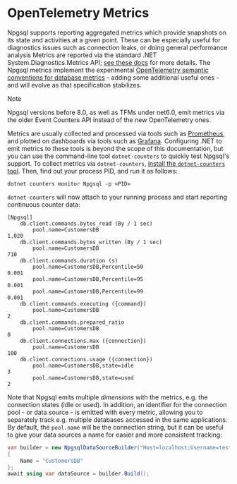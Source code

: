 # OpenTelemetry Metrics

Npgsql supports reporting aggregated metrics which provide snapshots on its state and activities at a given point. These can be especially useful for diagnostics issues such as connection leaks, or doing general performance analysis Metrics are reported via the standard .NET System.Diagnostics.Metrics API; [see these docs](https://learn.microsoft.com/dotnet/core/diagnostics/metrics) for more details. The Npgsql metrics implement the experimental [OpenTelemetry semantic conventions for database metrics](https://opentelemetry.io/docs/specs/semconv/database/database-metrics/) - adding some additional useful ones - and will evolve as that specification stabilizes.

> [!NOTE]
> Npgsql versions before 8.0, as well as TFMs under net6.0, emit metrics via the older Event Counters API instead of the new OpenTelemetry ones.

Metrics are usually collected and processed via tools such as [Prometheus](https://prometheus.io), and plotted on dashboards via tools such as [Grafana](https://grafana.com). Configuring .NET to emit metrics to these tools is beyond the scope of this documentation, but you can use the command-line tool `dotnet-counters` to quickly test Npgsql's support. To collect metrics via `dotnet-counters`, [install the `dotnet-counters` tool](https://docs.microsoft.com/dotnet/core/diagnostics/dotnet-counters). Then, find out your process PID, and run it as follows:

```output
dotnet counters monitor Npgsql -p <PID>
```

`dotnet-counters` will now attach to your running process and start reporting continuous counter data:

```output
[Npgsql]
    db.client.commands.bytes_read (By / 1 sec)
        pool.name=CustomersDB                                          1,020
    db.client.commands.bytes_written (By / 1 sec)
        pool.name=CustomersDB                                            710
    db.client.commands.duration (s)
        pool.name=CustomersDB,Percentile=50                                0.001
        pool.name=CustomersDB,Percentile=95                                0.001
        pool.name=CustomersDB,Percentile=99                                0.001
    db.client.commands.executing ({command})
        pool.name=CustomersDB                                              2
    db.client.commands.prepared_ratio
        pool.name=CustomersDB                                              0
    db.client.connections.max ({connection})
        pool.name=CustomersDB                                            100
    db.client.connections.usage ({connection})
        pool.name=CustomersDB,state=idle                                   3
        pool.name=CustomersDB,state=used                                   2
```

Note that Npgsql emits multiple *dimensions* with the metrics, e.g. the connection states (idle or used). In addition, an identifier for the connection pool - or data source - is emitted with every metric, allowing you to separately track e.g. multiple databases accessed in the same applications. By default, the `pool.name` will be the connection string, but it can be useful to give your data sources a name for easier and more consistent tracking:

```csharp
var builder = new NpgsqlDataSourceBuilder("Host=localhost;Username=test;Password=test")
{
    Name = "CustomersDB"
};
await using var dataSource = builder.Build();
```
